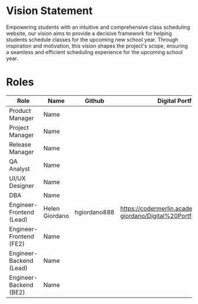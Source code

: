 # Vision Statement

Empowering students with an intuitive and comprehensive class scheduling website,
our vision aims to provide a decisive framework for helping students schedule
classes for the upcoming new school year. Through inspiration and motivation,
this vision shapes the project's scope, ensuring a seamless and efficient
scheduling experience for the upcoming school year.

# Roles

| Role                      | Name                      | Github                      | Digital Portfolio          |
| ------------------------- | ------------------------- | -------------------------   | -------------------------  |
| Product Manager           | Name                      |                             |
| Project Manager           | Name                      |                             |
| Release Manager           | Name                      |                             |
| QA Analyst                | Name                      |                             |
| UI/UX Designer            | Name                      |                             |
| DBA                       | Name                      |                             |
| Engineer-Frontend (Lead)  | Helen Giordano            |  hgiordano888               |  https://codermerlin.academy/users/helen-giordano/Digital%20Portfolio/index.html
| Engineer-Frontend (FE2)   | Name                      |                             |
| Engineer-Backend (Lead)   | Name                      |                             |
| Engineer-Backend (BE2)    | Name                      |                             |
